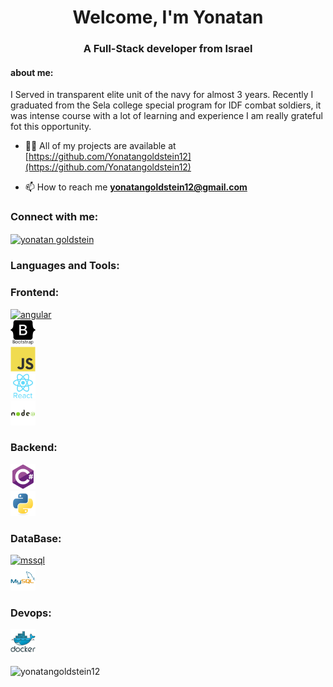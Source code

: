 <h1 align="center">Welcome, I'm Yonatan</h1>
<h3 align="center">A Full-Stack developer from Israel</h3>
<h4 align="left">about me:</h4>
<div>I Served in transparent elite unit of the navy for almost 3 years.
 Recently I graduated from the Sela college special program for IDF combat soldiers, it was intense course with a lot of learning and experience I am really grateful fot this opportunity.
 </div>

- 👨‍💻 All of my projects are available at [https://github.com/Yonatangoldstein12](https://github.com/Yonatangoldstein12)

- 📫 How to reach me **yonatangoldstein12@gmail.com**

<h3 align="left">Connect with me:</h3>
<p align="left">
<a href="https://linkedin.com/in/yonatan goldstein" target="blank"><img align="center" src="https://raw.githubusercontent.com/rahuldkjain/github-profile-readme-generator/master/src/images/icons/Social/linked-in-alt.svg" alt="yonatan goldstein" height="30" width="40" /></a>
</p>

<h3 align="left">Languages and Tools:</h3>

<p align="left"> 
  <div>
 <h3> Frontend:</h3>
 <a href="https://angular.io" target="_blank" rel="noreferrer"> <img src="https://angular.io/assets/images/logos/angular/angular.svg" alt="angular" width="40" height="40"/> </a>
 <br>
 <a href="https://getbootstrap.com" target="_blank" rel="noreferrer"> <img src="https://raw.githubusercontent.com/devicons/devicon/master/icons/bootstrap/bootstrap-plain-wordmark.svg" alt="bootstrap" width="40" height="40"/></a>
 <br>
 <a href="https://developer.mozilla.org/en-US/docs/Web/JavaScript" target="_blank" rel="noreferrer"> <img src="https://raw.githubusercontent.com/devicons/devicon/master/icons/javascript/javascript-original.svg" alt="javascript" width="40" height="40"/> </a>
 <br>
 <a href="https://reactjs.org/" target="_blank" rel="noreferrer"> <img src="https://raw.githubusercontent.com/devicons/devicon/master/icons/react/react-original-wordmark.svg" alt="react" width="40" height="40"/> </a> 
 <br>
 <a href="https://nodejs.org" target="_blank" rel="noreferrer"> <img src="https://raw.githubusercontent.com/devicons/devicon/master/icons/nodejs/nodejs-original-wordmark.svg" alt="nodejs" width="40" height="40"/> </a>
 </div>

 <div>
 <h3>Backend: </h3> 
 <a href="https://www.w3schools.com/cs/" target="_blank" rel="noreferrer"> <img src="https://raw.githubusercontent.com/devicons/devicon/master/icons/csharp/csharp-original.svg" alt="csharp" width="40" height="40"/> </a>
<br>
<a href="https://www.python.org" target="_blank" rel="noreferrer"> <img src="https://raw.githubusercontent.com/devicons/devicon/master/icons/python/python-original.svg" alt="python" width="40" height="40"/> </a>
<br>
</div>


<div> 
<h3> DataBase: </h3>
<a href="https://www.microsoft.com/en-us/sql-server" target="_blank" rel="noreferrer"> <img src="https://www.svgrepo.com/show/303229/microsoft-sql-server-logo.svg" alt="mssql" width="40" height="40"/> </a>
<br>
<a href="https://www.mysql.com/" target="_blank" rel="noreferrer"> <img src="https://raw.githubusercontent.com/devicons/devicon/master/icons/mysql/mysql-original-wordmark.svg" alt="mysql" width="40" height="40"/> </a>

</div>


<div>
<h3>Devops: </h3>
<a href="https://www.docker.com/" target="_blank" rel="noreferrer"> <img src="https://raw.githubusercontent.com/devicons/devicon/master/icons/docker/docker-original-wordmark.svg" alt="docker" width="40" height="40"/> </a>
</div>

 
 




 

 
 
</p>



<p><img align="center" src="https://github-readme-streak-stats.herokuapp.com/?user=yonatangoldstein12&" alt="yonatangoldstein12" /></p>
